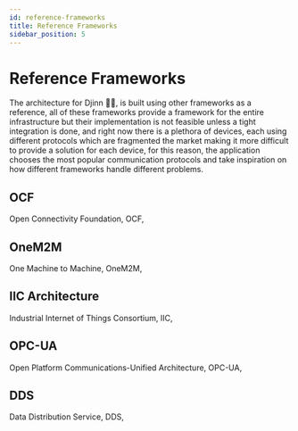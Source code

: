 ```yaml
---
id: reference-frameworks
title: Reference Frameworks
sidebar_position: 5
---
```


# Reference Frameworks

The architecture for Djinn 🧞‍♂️, is built using other frameworks as a reference, all of these frameworks provide a framework for the entire infrastructure but their implementation is not feasible unless a tight integration is done, and right now there is a plethora of devices, each using different protocols which are fragmented the market making it more difficult to provide a solution for each device, for this reason, the application chooses the most popular communication protocols and take inspiration on how different frameworks handle different problems.

## OCF

Open Connectivity Foundation, OCF,

## OneM2M

One Machine to Machine, OneM2M,

## IIC Architecture

Industrial Internet of Things Consortium, IIC,

## OPC-UA

Open Platform Communications-Unified Architecture, OPC-UA,

## DDS

Data Distribution Service, DDS,
